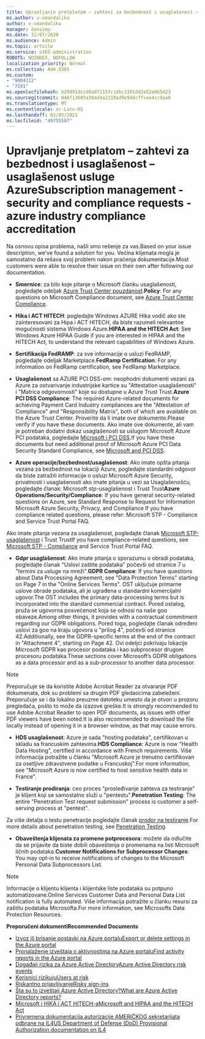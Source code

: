 ```yaml
---
title: Upravljanje pretplatom – zahtevi za bezbednost i usaglašenost – usaglašenost usluge Azure
ms.author: v-smandalika
author: v-smandalika
manager: dansimp
ms.date: 12/07/2020
ms.audience: Admin
ms.topic: article
ms.service: o365-administration
ROBOTS: NOINDEX, NOFOLLOW
localization_priority: Normal
ms.collection: Adm_O365
ms.custom:
- "9004112"
- "7191"
ms.openlocfilehash: b29991dccd0a97115fc1dbc3191dd2e52e6b5d23
ms.sourcegitcommit: 04bf13605a30ad4a2218ad9e94dcffcee4cc9aa6
ms.translationtype: MT
ms.contentlocale: sr-Latn-RS
ms.lasthandoff: 01/05/2021
ms.locfileid: "49755597"
---
```

# <a name="subscription-management---security-and-compliance-requests---azure-industry-compliance-accreditation"></a><span data-ttu-id="95ab4-102">Upravljanje pretplatom – zahtevi za bezbednost i usaglašenost – usaglašenost usluge Azure</span><span class="sxs-lookup"><span data-stu-id="95ab4-102">Subscription management - security and compliance requests - azure industry compliance accreditation</span></span>

<span data-ttu-id="95ab4-103">Na osnovu opisa problema, našli smo rešenje za vas.</span><span class="sxs-lookup"><span data-stu-id="95ab4-103">Based on your issue description, we’ve found a solution for you.</span></span> <span data-ttu-id="95ab4-104">Većina klijenata mogla je samostalno da rešava svoj problem nakon praćenja dokumentacije.</span><span class="sxs-lookup"><span data-stu-id="95ab4-104">Most customers were able to resolve their issue on their own after following our documentation.</span></span>

- <span data-ttu-id="95ab4-105">**Smernice**: za bilo koje pitanje o Microsoft članku usaglašenosti, pogledajte odeljak [Azure Trust Center pouzdanost](https://docs.microsoft.com/compliance/regulatory/offering-SOC).</span><span class="sxs-lookup"><span data-stu-id="95ab4-105">**Policy**: For any questions on Microsoft Compliance document, see [Azure Trust Center Compliance](https://docs.microsoft.com/compliance/regulatory/offering-SOC).</span></span>

- <span data-ttu-id="95ab4-106">**Hika i ACT HITECH**: pogledajte Windows AZURE Hika vodič ako ste zainteresovani za Hipa i ACT HITECH, da biste razumeli relevantne mogućnosti sistema Windows Azure.</span><span class="sxs-lookup"><span data-stu-id="95ab4-106">**HIPAA and the HITECH Act**: See Windows Azure HIPAA Guide if you are interested in HIPAA and the HITECH Act, to understand the relevant capabilities of Windows Azure.</span></span>

- <span data-ttu-id="95ab4-107">**Sertifikacija FedRAMP**: za sve informacije o usluzi FedRAMP, pogledajte odeljak Marketplace.</span><span class="sxs-lookup"><span data-stu-id="95ab4-107">**FedRamp Certification**: For any information on FedRamp certification, see FedRamp Marketplace.</span></span>

- <span data-ttu-id="95ab4-108">**Usaglašenost** sa AZURE PCI DSS-om: neophodni dokumenti vezani za Azure za ostvarivanje industrijske kartice su "Attestation usaglašenosti" i "Matrica odgovornosti" koje su dostupne u Azure Trust Trust.</span><span class="sxs-lookup"><span data-stu-id="95ab4-108">**Azure PCI DSS Compliance**: The required Azure-related documents for achieving Payment Card Industry compliances are the "Attestation of Compliance" and "Responsibility Matrix", both of which are available on the Azure Trust Center.</span></span> <span data-ttu-id="95ab4-109">Proverite da li imate ove dokumente.</span><span class="sxs-lookup"><span data-stu-id="95ab4-109">Please verify if you have these documents.</span></span> <span data-ttu-id="95ab4-110">Ako imate ove dokumente, ali vam je potreban dodatni dokaz usaglašenosti sa uslugom Microsoft Azure PCI podataka, pogledajte [Microsoft i PCI DSS](https://docs.microsoft.com/compliance/regulatory/offering-PCI-DSS).</span><span class="sxs-lookup"><span data-stu-id="95ab4-110">If you have these documents but need additional proof of Microsoft Azure PCI Data Security Standard Compliance, see [Microsoft and PCI DSS](https://docs.microsoft.com/compliance/regulatory/offering-PCI-DSS).</span></span>

- <span data-ttu-id="95ab4-111">**Azure operacije/bezbednost/usaglašenost**: Ako imate opšta pitanja vezana za bezbednost na lokaciji Azure, pogledajte standardni odgovor da biste zatražili informacije o usluzi Microsoft Azure Security, privatnosti i usaglašenosti ako imate pitanja u vezi sa Usaglašenošću, pogledajte članak: Microsoft stp-usaglašenost i Trust Trust</span><span class="sxs-lookup"><span data-stu-id="95ab4-111">**Azure Operations/Security/Compliance**: If you have general security-related questions on Azure, see Standard Response to Request for Information Microsoft Azure Security, Privacy, and Compliance If you have compliance related questions, please refer: Microsoft STP - Compliance and Service Trust Portal FAQ.</span></span>

<span data-ttu-id="95ab4-112">Ako imate pitanja vezana za usaglašenost, pogledajte članak [Microsoft STP-usaglašenost](https://www.microsoft.com/trust-center/compliance/compliance-overview) i Trust Trust</span><span class="sxs-lookup"><span data-stu-id="95ab4-112">If you have compliance-related questions, see [Microsoft STP - Compliance](https://www.microsoft.com/trust-center/compliance/compliance-overview) and Service Trust Portal FAQ.</span></span>

- <span data-ttu-id="95ab4-113">**Gdpr usaglašenost**: Ako imate pitanja o sporazumu o obradi podataka, pogledajte članak "Uslovi zaštite podataka" počevši od stranice 7 u "termini za usluge na mreži".</span><span class="sxs-lookup"><span data-stu-id="95ab4-113">**GDPR Compliance**: If you have questions about Data Processing Agreement, see "Data Protection Terms" starting on Page 7 in the "Online Services Terms".</span></span> <span data-ttu-id="95ab4-114">OST uključuje primarne uslove obrade podataka, ali je ugrađena u standardni komercijalni ugovor.</span><span class="sxs-lookup"><span data-stu-id="95ab4-114">The OST includes the primary data-processing terms but is incorporated into the standard commercial contract.</span></span> <span data-ttu-id="95ab4-115">Pored ostalog, pruža se ugovorna posvećenost koja se odnosi na naše goo obaveze.</span><span class="sxs-lookup"><span data-stu-id="95ab4-115">Among other things, it provides with a contractual commitment regarding our GDPR obligations.</span></span> <span data-ttu-id="95ab4-116">Pored toga, pogledajte članak određeni uslovi za goo na kraju ugovora u "prilog 4", počevši od stranice 42.</span><span class="sxs-lookup"><span data-stu-id="95ab4-116">Additionally, see the GDPR-specific terms at the end of the contract in "Attachment 4", starting on Page 42.</span></span> <span data-ttu-id="95ab4-117">Ovi odeljci pokrivaju lokacije Microsoft GDPR kao procesor podataka i kao subprocesor drugom procesoru podataka.</span><span class="sxs-lookup"><span data-stu-id="95ab4-117">These sections cover Microsoft’s GDPR obligations as a data processor and as a sub-processor to another data processor.</span></span>

> [!NOTE]
> <span data-ttu-id="95ab4-118">Preporučuje se da koristite Adobe Acrobat Reader za otvaranje PDF dokumenata, dok su problemi sa drugim PDF gledaocima zabeleženi. Preporučuje se i da lokalno preuzme datoteku umesto da je otvori u prozoru pregledača, pošto to može da izazove greške.</span><span class="sxs-lookup"><span data-stu-id="95ab4-118">It is strongly recommended to use Adobe Acrobat Reader to open PDF documents, as issues with other PDF viewers have been noted.It is also recommended to download the file locally instead of opening it in a browser window, as that may cause errors.</span></span>

- <span data-ttu-id="95ab4-119">**HDS usaglašenost**: Azure je sada "hosting podataka", certifikovan u skladu sa francuskim zahtevima.</span><span class="sxs-lookup"><span data-stu-id="95ab4-119">**HDS Compliance**: Azure is now "Health Data Hosting", certified in accordance with French requirements.</span></span> <span data-ttu-id="95ab4-120">Više informacija potražite u članku "Microsoft Azure je trenutno certifikovan za osetljive zdravstvene podatke u Francuskoj".</span><span class="sxs-lookup"><span data-stu-id="95ab4-120">For more information, see "Microsoft Azure is now certified to host sensitive health data in France".</span></span>

- <span data-ttu-id="95ab4-121">**Testiranje prodiranja**: ceo proces "prosleđivanje zahteva za testiranje" je klijent koji se samostalno služi u "pentestu".</span><span class="sxs-lookup"><span data-stu-id="95ab4-121">**Penetration Testing**: The entire "Penetration Test request submission" process is customer a self-serving process at "pentest".</span></span>

<span data-ttu-id="95ab4-122">Za više detalja o testu penetracije pogledajte članak [prodor na testiranje](https://docs.microsoft.com/azure/security/fundamentals/pen-testing).</span><span class="sxs-lookup"><span data-stu-id="95ab4-122">For more details about penetration testing, see [Penetration Testing](https://docs.microsoft.com/azure/security/fundamentals/pen-testing).</span></span>

- <span data-ttu-id="95ab4-123">**Obaveštenja klijenata za promene potprocesora**: možete da odlučite da se prijavite da biste dobili obaveštenja o promenama na listi Microsoft ličnih podataka.</span><span class="sxs-lookup"><span data-stu-id="95ab4-123">**Customer Notifications for Subprocessor Changes**: You may opt-in to receive notifications of changes to the Microsoft Personal Data Subprocessors List.</span></span>

> [!NOTE]
> <span data-ttu-id="95ab4-124">Informacije o klijentu klijenta i klijentske liste podataka su potpuno automatizovane.</span><span class="sxs-lookup"><span data-stu-id="95ab4-124">Online Services Customer Data and Personal Data List notification is fully automated.</span></span> <span data-ttu-id="95ab4-125">Više informacija potražite u članku resursi za zaštitu podataka Microsofta.</span><span class="sxs-lookup"><span data-stu-id="95ab4-125">For more information, see Microsofts Data Protection Resources.</span></span>

<span data-ttu-id="95ab4-126">**Preporučeni dokumenti**</span><span class="sxs-lookup"><span data-stu-id="95ab4-126">**Recommended Documents**</span></span>

- [<span data-ttu-id="95ab4-127">Izvoz ili brisanje postavki na Azure portalu</span><span class="sxs-lookup"><span data-stu-id="95ab4-127">Export or delete settings in the Azure portal</span></span>](https://docs.microsoft.com/azure/azure-portal/set-preferences)
- [<span data-ttu-id="95ab4-128">Pronalaženje izveštaja o aktivnostima na Azure portalu</span><span class="sxs-lookup"><span data-stu-id="95ab4-128">Find activity reports in the Azure portal</span></span>](https://docs.microsoft.com/azure/active-directory/reports-monitoring/howto-find-activity-reports)
- [<span data-ttu-id="95ab4-129">Događaji rizika za Azure Active Directory</span><span class="sxs-lookup"><span data-stu-id="95ab4-129">Azure Active Directory risk events</span></span>](https://docs.microsoft.com/azure/active-directory/identity-protection/overview-identity-protection)
- [<span data-ttu-id="95ab4-130">Korisnici rizikuju</span><span class="sxs-lookup"><span data-stu-id="95ab4-130">Users at risk</span></span>](https://docs.microsoft.com/azure/active-directory/identity-protection/overview-identity-protection)
- [<span data-ttu-id="95ab4-131">Riskantno prijavljivanje</span><span class="sxs-lookup"><span data-stu-id="95ab4-131">Risky sign-ins</span></span>](https://docs.microsoft.com/azure/active-directory/identity-protection/overview-identity-protection)
- [<span data-ttu-id="95ab4-132">Šta su to izveštaji Azure Active Directory?</span><span class="sxs-lookup"><span data-stu-id="95ab4-132">What are Azure Active Directory reports?</span></span>](https://docs.microsoft.com/azure/active-directory/reports-monitoring/overview-reports)
- [<span data-ttu-id="95ab4-133">Microsoft i HIKA i ACT HITECH-a</span><span class="sxs-lookup"><span data-stu-id="95ab4-133">Microsoft and HIPAA and the HITECH Act</span></span>](https://docs.microsoft.com/compliance/regulatory/offering-hipaa-hitech)
- [<span data-ttu-id="95ab4-134">Privremena dokumentacija autorizacije AMERIČKOG sekretarijata odbrane na IL4</span><span class="sxs-lookup"><span data-stu-id="95ab4-134">US Department of Defense (DoD) Provisional Authorization documentation on IL4</span></span>](https://docs.microsoft.com/compliance/regulatory/offering-DoD-DISA-L2-L4-L5)













